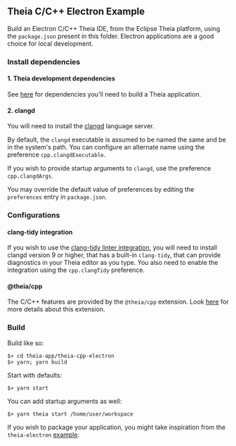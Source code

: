 ## Theia C/C++ Electron Example

Build an Electron C/C++ Theia IDE, from the Eclipse Theia platform, using the `package.json` present in this folder. Electron applications are a good
choice for local development.

### Install dependencies

#### 1. Theia development dependencies
See [here](https://github.com/theia-ide/theia/blob/master/doc/Developing.md#prerequisites) for dependencies you'll need to build a Theia application.

#### 2. clangd
You will need to install the [clangd](https://clang.llvm.org/extra/clangd/Installation.html) language server.

By default, the `clangd` executable is assumed to be named the same and be in the system's path. You can configure an alternate name using the preference `cpp.clangdExecutable`.

If you wish to provide startup arguments to `clangd`, use the preference `cpp.clangdArgs`.

You may override the default value of preferences by editing the `preferences` entry in `package.json`.

### Configurations

#### clang-tidy integration
If you wish to use the [clang-tidy linter integration](https://github.com/theia-ide/theia/blob/master/packages/cpp/README.md#using-the-clang-tidy-linter), you will need to install clangd version 9 or higher, that has a built-in `clang-tidy`, that can provide diagnostics in your Theia editor as you type. You also need to enable the integration using the `cpp.clangTidy` preference.

#### @theia/cpp
The C/C++ features are provided by the `@theia/cpp` extension. Look [here](https://github.com/theia-ide/theia/blob/master/packages/cpp/README.md) for more details about this extension.


### Build

Build like so:

```
$> cd theia-app/theia-cpp-electron
$> yarn; yarn build
```

Start with defaults:
```
$> yarn start
```

You can add startup arguments as well:
```
$> yarn theia start /home/user/workspace
```

If you wish to package your application, you might take inspiration from the `theia-electron` [example](https://github.com/theia-ide/theia-apps/tree/master/theia-electron).
